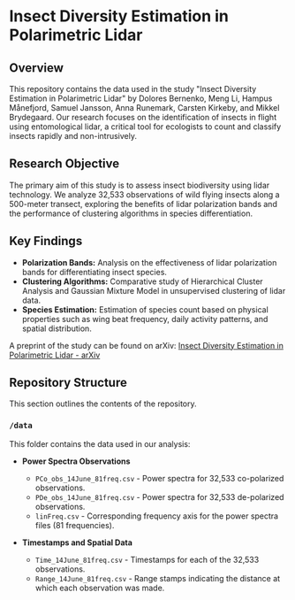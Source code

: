 # Insect Diversity Estimation in Polarimetric Lidar

## Overview
This repository contains the data used in the study "Insect Diversity Estimation in Polarimetric Lidar" by Dolores Bernenko, Meng Li, Hampus Månefjord, Samuel Jansson, Anna Runemark, Carsten Kirkeby, and Mikkel Brydegaard. Our research focuses on the identification of insects in flight using entomological lidar, a critical tool for ecologists to count and classify insects rapidly and non-intrusively.

## Research Objective
The primary aim of this study is to assess insect biodiversity using lidar technology. We analyze 32,533 observations of wild flying insects along a 500-meter transect, exploring the benefits of lidar polarization bands and the performance of clustering algorithms in species differentiation.

## Key Findings
- **Polarization Bands:** Analysis on the effectiveness of lidar polarization bands for differentiating insect species.
- **Clustering Algorithms:** Comparative study of Hierarchical Cluster Analysis and Gaussian Mixture Model in unsupervised clustering of lidar data.
- **Species Estimation:** Estimation of species count based on physical properties such as wing beat frequency, daily activity patterns, and spatial distribution.


A preprint of the study can be found on arXiv:
[Insect Diversity Estimation in Polarimetric Lidar - arXiv](https://arxiv.org/abs/2406.01143)


## Repository Structure

This section outlines the contents of the repository.

### `/data`
This folder contains the data used in our analysis:

- **Power Spectra Observations**
  - `PCo_obs_14June_81freq.csv` - Power spectra for 32,533 co-polarized observations.
  - `PDe_obs_14June_81freq.csv` - Power spectra for 32,533 de-polarized observations.
  - `linFreq.csv` - Corresponding frequency axis for the power spectra files (81 frequencies).

- **Timestamps and Spatial Data**
  - `Time_14June_81freq.csv` - Timestamps for each of the 32,533 observations.
  - `Range_14June_81freq.csv` - Range stamps indicating the distance at which each observation was made.